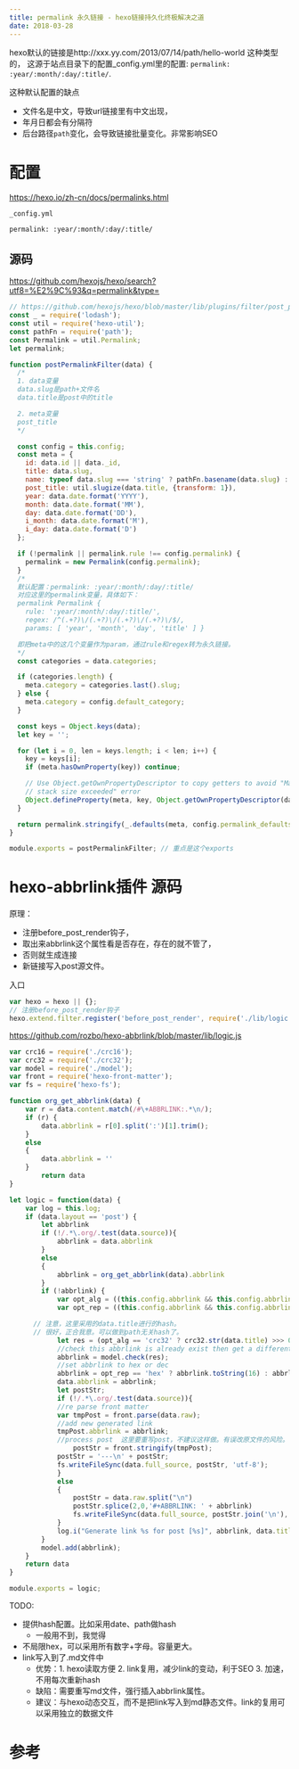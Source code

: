 ```yaml
---
title: permalink 永久链接 - hexo链接持久化终极解决之道
date: 2018-03-28
---
```




hexo默认的链接是http://xxx.yy.com/2013/07/14/path/hello-world 这种类型的，
这源于站点目录下的配置_config.yml里的配置: `permalink: :year/:month/:day/:title/`.

这种默认配置的缺点
- 文件名是中文，导致url链接里有中文出现，
- 年月日都会有分隔符
- 后台路径`path`变化，会导致链接批量变化。非常影响SEO

# 配置

https://hexo.io/zh-cn/docs/permalinks.html

`_config.yml`

`permalink: :year/:month/:day/:title/`


## 源码

https://github.com/hexojs/hexo/search?utf8=%E2%9C%93&q=permalink&type=



```js
// https://github.com/hexojs/hexo/blob/master/lib/plugins/filter/post_permalink.js
const _ = require('lodash');
const util = require('hexo-util');
const pathFn = require('path');
const Permalink = util.Permalink;
let permalink;

function postPermalinkFilter(data) {
  /*
  1. data变量
  data.slug是path+文件名
  data.title是post中的title

  2. meta变量
  post_title
  */

  const config = this.config;
  const meta = {
    id: data.id || data._id,
    title: data.slug,
    name: typeof data.slug === 'string' ? pathFn.basename(data.slug) : '', // 这里把path当做了basename
    post_title: util.slugize(data.title, {transform: 1}),
    year: data.date.format('YYYY'),
    month: data.date.format('MM'),
    day: data.date.format('DD'),
    i_month: data.date.format('M'),
    i_day: data.date.format('D')
  };

  if (!permalink || permalink.rule !== config.permalink) {
    permalink = new Permalink(config.permalink);
  }
  /*
  默认配置：permalink: :year/:month/:day/:title/
  对应这里的permalink变量，具体如下：
  permalink Permalink {
    rule: ':year/:month/:day/:title/',
    regex: /^(.+?)\/(.+?)\/(.+?)\/(.+?)\/$/,
    params: [ 'year', 'month', 'day', 'title' ] }

  即把meta中的这几个变量作为param，通过rule和regex转为永久链接。
  */
  const categories = data.categories;

  if (categories.length) {
    meta.category = categories.last().slug;
  } else {
    meta.category = config.default_category;
  }

  const keys = Object.keys(data);
  let key = '';

  for (let i = 0, len = keys.length; i < len; i++) {
    key = keys[i];
    if (meta.hasOwnProperty(key)) continue;

    // Use Object.getOwnPropertyDescriptor to copy getters to avoid "Maximum call
    // stack size exceeded" error
    Object.defineProperty(meta, key, Object.getOwnPropertyDescriptor(data, key));
  }

  return permalink.stringify(_.defaults(meta, config.permalink_defaults)); // 核心代码，把meta的变量，传入到
}

module.exports = postPermalinkFilter; // 重点是这个exports

```

# hexo-abbrlink插件 源码

原理：
- 注册before_post_render钩子，
- 取出来abbrlink这个属性看是否存在，存在的就不管了，
- 否则就生成连接
- 新链接写入post源文件。


入口

```js
var hexo = hexo || {};
// 注册before_post_render钩子
hexo.extend.filter.register('before_post_render', require('./lib/logic'), 15);
```


https://github.com/rozbo/hexo-abbrlink/blob/master/lib/logic.js



```js
var crc16 = require('./crc16');
var crc32 = require('./crc32');
var model = require('./model');
var front = require('hexo-front-matter');
var fs = require('hexo-fs');

function org_get_abbrlink(data) {
    var r = data.content.match(/#\+ABBRLINK:.*\n/);
    if (r) {
        data.abbrlink = r[0].split(':')[1].trim();
    }
    else
    {
        data.abbrlink = ''
    }
        return data
}

let logic = function(data) {
    var log = this.log;
    if (data.layout == 'post') {
        let abbrlink
        if (!/.*\.org/.test(data.source)){
            abbrlink = data.abbrlink
        }
        else
        {
            abbrlink = org_get_abbrlink(data).abbrlink
        }
        if (!abbrlink) {
			var opt_alg = ((this.config.abbrlink && this.config.abbrlink.alg) ? this.config.abbrlink.alg : 'crc16');
			var opt_rep = ((this.config.abbrlink && this.config.abbrlink.rep) ? this.config.abbrlink.rep : 'dec')

      // 注意，这里采用的data.title进行的hash。
      // 很好，正合我意。可以做到path无关hash了。
			let res = (opt_alg == 'crc32' ? crc32.str(data.title) >>> 0 : crc16(data.title) >>> 0);
			//check this abbrlink is already exist then get a different one
			abbrlink = model.check(res);
			//set abbrlink to hex or dec
			abbrlink = opt_rep == 'hex' ? abbrlink.toString(16) : abbrlink;
            data.abbrlink = abbrlink;
            let postStr;
            if (!/.*\.org/.test(data.source)){
            //re parse front matter
            var tmpPost = front.parse(data.raw);
            //add new generated link
            tmpPost.abbrlink = abbrlink;
            //process post  这里要重写post，不建议这样做。有误改原文件的风险。
                postStr = front.stringify(tmpPost);
            postStr = '---\n' + postStr;
            fs.writeFileSync(data.full_source, postStr, 'utf-8');
            }
            else
            {
                postStr = data.raw.split("\n")
                postStr.splice(2,0,'#+ABBRLINK: ' + abbrlink)
                fs.writeFileSync(data.full_source, postStr.join('\n'), 'utf-8');
            }
            log.i("Generate link %s for post [%s]", abbrlink, data.title);
        }
        model.add(abbrlink);
    }
    return data
}

module.exports = logic;
```


TODO:

- 提供hash配置。比如采用date、path做hash
  - 一般用不到，我觉得
- 不局限hex，可以采用所有数字+字母。容量更大。
- link写入到了.md文件中
  - 优势：1. hexo读取方便  2. link复用，减少link的变动，利于SEO  3. 加速，不用每次重新hash
  - 缺陷：需要重写md文件，强行插入abbrlink属性。
  - 建议：与hexo动态交互，而不是把link写入到md静态文件。link的复用可以采用独立的数据文件

# 参考

